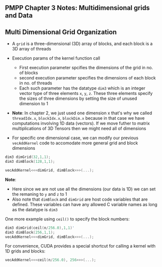## PMPP Chapter 3 Notes: Multidimensional grids and Data

## Multi Dimensional Grid Organization

* A `grid` is a three-dimensional (3D) array of blocks, and each block is a 3D array of threads
* Execution params of the kernel function call
    * First execution parameter spcifies the dimensions of the grid in no. of blocks
    * second execution parameter specifies the dimensions of each block in no. of threads
    * Each such parameter has the datatype `dim3` which is an integer vector type of three elements `x`, `y`, `z`. These three elements specify the sizes of three dimensions by setting the size of unused dimension to 1

* **Note**: In chapter 2, we just used one dimension x that's why we called `threadIdx.x`, `blockIdx.x`, `blockDim.x` because in that case we have computations involving 1D data (vectors). If we move futher to matrix multiplications of 3D Tensors then we might need all of dimensions
* For specific one dimensional case, we can modify our previous `vecAddKernel` code to accomodate more general grid and block dimensions

```cpp
dim3 dimGrid(32,1,1);
dim3 dimBlock(128,1,1);

vecAddKernel<<<dimGrid, dimBlock>>>(...);
```

**Note**: 
* Here since we are not use all the dimensions (our data is 1D) we can set the remaning to `y` and `z` to 1
* Also note that `dimBlock` and `dimGrid` are host code variables that are defined. These variables can have any allowed C variable names as long as the datatype is `dim3`

One more example using `ceil()` to specify the block numbers:  
```cpp
dim3 dimGrid(ceil(n/256.0),1,1)'
dim3 dimBlock(256,1,1);
vecAddKernel<<<dimGrid, dimBlock>>>(...);
```
For convenience, CUDA provides a special shortcut for calling a kernel with 1D grids and blocks:
```cpp
vecAddKernel<<<ceil(n/256.0), 256>>>(...);
```